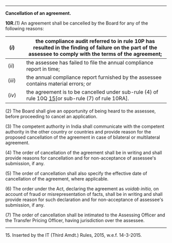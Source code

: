 ****

**Cancellation of an agreement.**

**10R.**(1) An agreement shall be cancelled by the Board for any of the following reasons:

(_i_)|  |  the compliance audit referred to in rule 10P has resulted in the finding of failure on the part of the assessee to comply with the terms of the agreement;  
---|---|---  
(_ii_)|  |  the assessee has failed to file the annual compliance report in time;  
(_iii_)|  |  the annual compliance report furnished by the assessee contains material errors; or  
(_iv_)|  |  the agreement is to be cancelled under sub-rule (4) of rule 10Q [15](javascript:ShowFootnote\('fn15'\);)[or sub-rule (7) of rule 10RA].  
  
(2) The Board shall give an opportunity of being heard to the assessee, before proceeding to cancel an application.

(3) The competent authority in India shall communicate with the competent authority in the other country or countries and provide reason for the proposed cancellation of the agreement in case of bilateral or multilateral agreement.

(4) The order of cancellation of the agreement shall be in writing and shall provide reasons for cancellation and for non-acceptance of assessee's submission, if any.

(5) The order of cancellation shall also specify the effective date of cancellation of the agreement, where applicable.

(6) The order under the Act, declaring the agreement as _voidab initio,_ on account of fraud or misrepresentation of facts, shall be in writing and shall provide reason for such declaration and for non-acceptance of assessee's submission, if any.

(7) The order of cancellation shall be intimated to the Assessing Officer and the Transfer Pricing Officer, having jurisdiction over the assessee.

* * *

15\. Inserted by the IT (Third Amdt.) Rules, 2015, w.e.f. 14-3-2015.
